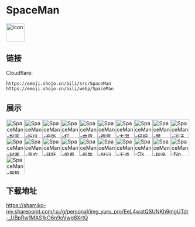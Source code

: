 # SpaceMan
<img src="https://emoji.shojo.cn/bili/src/SpaceMan/icon.png" width="50" height="50" alt="icon">

## 链接
Cloudflare:
```
https://emoji.shojo.cn/bili/src/SpaceMan
https://emoji.shojo.cn/bili/webp/SpaceMan
```
## 展示
<img src="https://emoji.shojo.cn/bili/src/SpaceMan/SpaceMan-抱富.png" width="50" height="50" alt="SpaceMan-抱富"><img src="https://emoji.shojo.cn/bili/src/SpaceMan/SpaceMan-吃瓜.png" width="50" height="50" alt="SpaceMan-吃瓜"><img src="https://emoji.shojo.cn/bili/src/SpaceMan/SpaceMan-充能.png" width="50" height="50" alt="SpaceMan-充能"><img src="https://emoji.shojo.cn/bili/src/SpaceMan/SpaceMan-打call-42.png" width="50" height="50" alt="SpaceMan-打call-42"><img src="https://emoji.shojo.cn/bili/src/SpaceMan/SpaceMan-中意你-43.png" width="50" height="50" alt="SpaceMan-中意你-43"><img src="https://emoji.shojo.cn/bili/src/SpaceMan/SpaceMan-得意.png" width="50" height="50" alt="SpaceMan-得意"><img src="https://emoji.shojo.cn/bili/src/SpaceMan/SpaceMan-大哭.png" width="50" height="50" alt="SpaceMan-大哭"><img src="https://emoji.shojo.cn/bili/src/SpaceMan/SpaceMan-仔细看.png" width="50" height="50" alt="SpaceMan-仔细看"><img src="https://emoji.shojo.cn/bili/src/SpaceMan/SpaceMan-赞.png" width="50" height="50" alt="SpaceMan-赞"><img src="https://emoji.shojo.cn/bili/src/SpaceMan/SpaceMan-流汗.png" width="50" height="50" alt="SpaceMan-流汗"><img src="https://emoji.shojo.cn/bili/src/SpaceMan/SpaceMan-封嘴.png" width="50" height="50" alt="SpaceMan-封嘴"><img src="https://emoji.shojo.cn/bili/src/SpaceMan/SpaceMan-喜欢.png" width="50" height="50" alt="SpaceMan-喜欢"><img src="https://emoji.shojo.cn/bili/src/SpaceMan/SpaceMan-拜托.png" width="50" height="50" alt="SpaceMan-拜托"><img src="https://emoji.shojo.cn/bili/src/SpaceMan/SpaceMan-偷看.png" width="50" height="50" alt="SpaceMan-偷看"><img src="https://emoji.shojo.cn/bili/src/SpaceMan/SpaceMan-假笑.png" width="50" height="50" alt="SpaceMan-假笑"><img src="https://emoji.shojo.cn/bili/src/SpaceMan/SpaceMan-疑问.png" width="50" height="50" alt="SpaceMan-疑问"><img src="https://emoji.shojo.cn/bili/src/SpaceMan/SpaceMan-无语.png" width="50" height="50" alt="SpaceMan-无语"><img src="https://emoji.shojo.cn/bili/src/SpaceMan/SpaceMan-Ok.png" width="50" height="50" alt="SpaceMan-Ok"><img src="https://emoji.shojo.cn/bili/src/SpaceMan/SpaceMan-挖鼻孔.png" width="50" height="50" alt="SpaceMan-挖鼻孔"><img src="https://emoji.shojo.cn/bili/src/SpaceMan/SpaceMan-No.png" width="50" height="50" alt="SpaceMan-No"><img src="https://emoji.shojo.cn/bili/src/SpaceMan/SpaceMan-震惊.png" width="50" height="50" alt="SpaceMan-震惊">

## 下载地址

https://shamiko-my.sharepoint.com/:u:/g/personal/img_yuru_pro/EeL4watQSUNKh9mgUTdr-_UBpRw1MAS1kO6n9oVwg8XrtQ